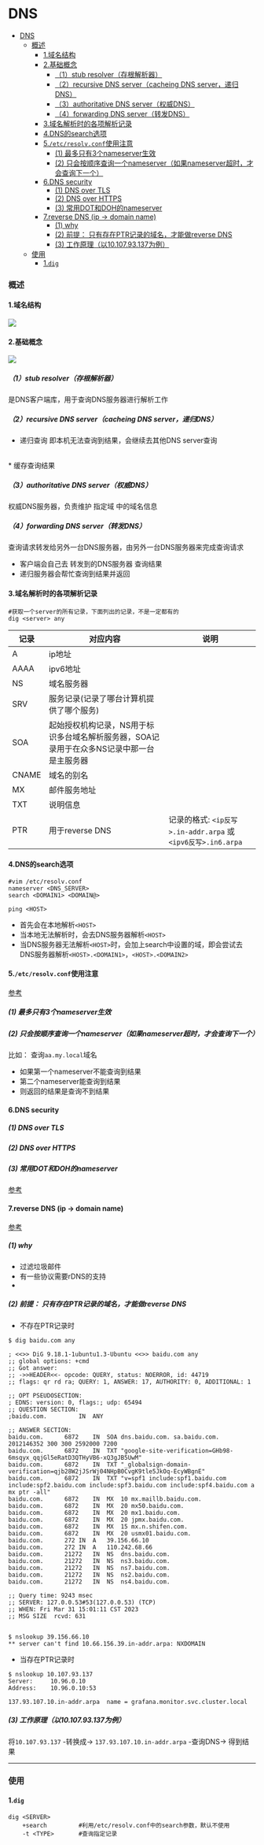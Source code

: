 # DNS

<!-- @import "[TOC]" {cmd="toc" depthFrom=1 depthTo=6 orderedList=false} -->
<!-- code_chunk_output -->

- [DNS](#dns)
    - [概述](#概述)
      - [1.域名结构](#1域名结构)
      - [2.基础概念](#2基础概念)
        - [（1）stub resolver（存根解析器）](#1stub-resolver存根解析器)
        - [（2）recursive DNS server（cacheing DNS server，递归DNS）](#2recursive-dns-servercacheing-dns-server递归dns)
        - [（3）authoritative DNS server（权威DNS）](#3authoritative-dns-server权威dns)
        - [（4）forwarding DNS server（转发DNS）](#4forwarding-dns-server转发dns)
      - [3.域名解析时的各项解析记录](#3域名解析时的各项解析记录)
      - [4.DNS的search选项](#4dns的search选项)
      - [5.`/etc/resolv.conf`使用注意](#5etcresolvconf使用注意)
        - [(1) 最多只有3个nameserver生效](#1-最多只有3个nameserver生效)
        - [(2) 只会按顺序查询一个nameserver（如果nameserver超时，才会查询下一个）](#2-只会按顺序查询一个nameserver如果nameserver超时才会查询下一个)
      - [6.DNS security](#6dns-security)
        - [(1) DNS over TLS](#1-dns-over-tls)
        - [(2) DNS over HTTPS](#2-dns-over-https)
        - [(3) 常用DOT和DOH的nameserver](#3-常用dot和doh的nameserver)
      - [7.reverse DNS (ip -> domain name)](#7reverse-dns-ip---domain-name)
        - [(1) why](#1-why)
        - [(2) 前提： 只有存在PTR记录的域名，才能做reverse DNS](#2-前提-只有存在ptr记录的域名才能做reverse-dns)
        - [(3) 工作原理（以10.107.93.137为例）](#3-工作原理以1010793137为例)
    - [使用](#使用)
      - [1.`dig`](#1dig)

<!-- /code_chunk_output -->

### 概述

#### 1.域名结构
![](./imgs/dns_01.png)

#### 2.基础概念
![](./imgs/dns_01.gif)

##### （1）stub resolver（存根解析器）
是DNS客户端库，用于查询DNS服务器进行解析工作

##### （2）recursive DNS server（cacheing DNS server，递归DNS）
* 递归查询
即本机无法查询到结果，会继续去其他DNS server查询
</br>
* 缓存查询结果

##### （3）authoritative DNS server（权威DNS）
权威DNS服务器，负责维护 指定域 中的域名信息

##### （4）forwarding DNS server（转发DNS）
查询请求转发给另外一台DNS服务器，由另外一台DNS服务器来完成查询请求
* 客户端会自己去 转发到的DNS服务器 查询结果
* 递归服务器会帮忙查询到结果并返回

#### 3.域名解析时的各项解析记录

```shell
#获取一个server的所有记录，下面列出的记录，不是一定都有的
dig <server> any
```

|记录|对应内容|说明|
|-|-|-|
|A|ip地址||
|AAAA|ipv6地址||
|NS|域名服务器||
|SRV|服务记录(记录了哪台计算机提供了哪个服务)|
|SOA|起始授权机构记录，NS用于标识多台域名解析服务器，SOA记录用于在众多NS记录中那一台是主服务器|
|CNAME|域名的别名|
|MX|邮件服务地址|
|TXT|说明信息|
|PTR|用于reverse DNS|记录的格式: `<ip反写>.in-addr.arpa` 或 `<ipv6反写>.in6.arpa`|

#### 4.DNS的search选项
```shell
#vim /etc/resolv.conf
nameserver <DNS_SERVER>
search <DOMAIN1> <DOMAIN@>
```
```shell
ping <HOST>
```
* 首先会在本地解析`<HOST>`
* 当本地无法解析时，会去DNS服务器解析`<HOST>`
* 当DNS服务器无法解析`<HOST>`时，会加上search中设置的域，即会尝试去DNS服务器解析`<HOST>.<DOMAIN1>`，`<HOST>.<DOMAIN2>`

#### 5.`/etc/resolv.conf`使用注意

[参考](https://man7.org/linux/man-pages/man5/resolv.conf.5.html)

##### (1) 最多只有3个nameserver生效

##### (2) 只会按顺序查询一个nameserver（如果nameserver超时，才会查询下一个）

比如： 查询`aa.my.local`域名
  * 如果第一个nameserver不能查询到结果
  * 第二个nameserver能查询到结果
  * 则返回的结果是查询不到结果

#### 6.DNS security

##### (1) DNS over TLS

##### (2) DNS over HTTPS

##### (3) 常用DOT和DOH的nameserver
[参考](https://dnsprivacy.org/public_resolvers/)

#### 7.reverse DNS (ip -> domain name)

[参考](https://phoenixnap.com/kb/reverse-dns-lookup)

##### (1) why
* 过滤垃圾邮件
* 有一些协议需要rDNS的支持
* 

##### (2) 前提： 只有存在PTR记录的域名，才能做reverse DNS
* 不存在PTR记录时
```shell
$ dig baidu.com any

; <<>> DiG 9.18.1-1ubuntu1.3-Ubuntu <<>> baidu.com any
;; global options: +cmd
;; Got answer:
;; ->>HEADER<<- opcode: QUERY, status: NOERROR, id: 44719
;; flags: qr rd ra; QUERY: 1, ANSWER: 17, AUTHORITY: 0, ADDITIONAL: 1

;; OPT PSEUDOSECTION:
; EDNS: version: 0, flags:; udp: 65494
;; QUESTION SECTION:
;baidu.com.			IN	ANY

;; ANSWER SECTION:
baidu.com.		6872	IN	SOA	dns.baidu.com. sa.baidu.com. 2012146352 300 300 2592000 7200
baidu.com.		6872	IN	TXT	"google-site-verification=GHb98-6msqyx_qqjGl5eRatD3QTHyVB6-xQ3gJB5UwM"
baidu.com.		6872	IN	TXT	"_globalsign-domain-verification=qjb28W2jJSrWj04NHpB0CvgK9tle5JkOq-EcyWBgnE"
baidu.com.		6872	IN	TXT	"v=spf1 include:spf1.baidu.com include:spf2.baidu.com include:spf3.baidu.com include:spf4.baidu.com a mx ptr -all"
baidu.com.		6872	IN	MX	10 mx.maillb.baidu.com.
baidu.com.		6872	IN	MX	20 mx50.baidu.com.
baidu.com.		6872	IN	MX	20 mx1.baidu.com.
baidu.com.		6872	IN	MX	20 jpmx.baidu.com.
baidu.com.		6872	IN	MX	15 mx.n.shifen.com.
baidu.com.		6872	IN	MX	20 usmx01.baidu.com.
baidu.com.		272	IN	A	39.156.66.10
baidu.com.		272	IN	A	110.242.68.66
baidu.com.		21272	IN	NS	dns.baidu.com.
baidu.com.		21272	IN	NS	ns3.baidu.com.
baidu.com.		21272	IN	NS	ns7.baidu.com.
baidu.com.		21272	IN	NS	ns2.baidu.com.
baidu.com.		21272	IN	NS	ns4.baidu.com.

;; Query time: 9243 msec
;; SERVER: 127.0.0.53#53(127.0.0.53) (TCP)
;; WHEN: Fri Mar 31 15:01:11 CST 2023
;; MSG SIZE  rcvd: 631


$ nslookup 39.156.66.10
** server can't find 10.66.156.39.in-addr.arpa: NXDOMAIN
```

* 当存在PTR记录时
```shell
$ nslookup 10.107.93.137
Server:		10.96.0.10
Address:	10.96.0.10:53

137.93.107.10.in-addr.arpa	name = grafana.monitor.svc.cluster.local
```

##### (3) 工作原理（以10.107.93.137为例）
将`10.107.93.137` -转换成-> `137.93.107.10.in-addr.arpa` -查询DNS-> 得到结果

***

### 使用

#### 1.`dig`
```shell
dig <SERVER>
    +search         #利用/etc/resolv.conf中的search参数，默认不使用
    -t <TYPE>       #查询指定记录
```
